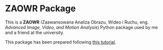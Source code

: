 # ZAOWR Package

This is a **ZAOWR** (Zaawansowana Analiza Obrazu, Wideo i Ruchu, eng. _Advanced Image, Video, and Motion Analysis_) Python package used by me and a friend at the university.

This package has been prepared following [this tutorial](https://packaging.python.org/en/latest/tutorials/packaging-projects/).
